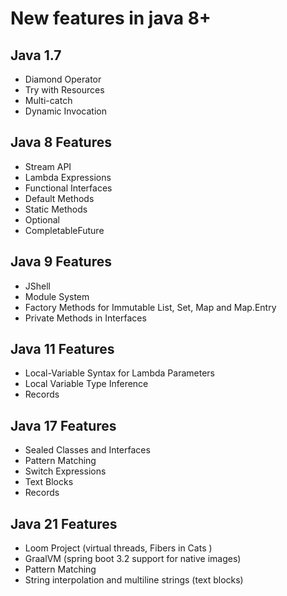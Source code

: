 # New features in java 8+

## Java 1.7

- Diamond Operator
- Try with Resources
- Multi-catch
- Dynamic Invocation

## Java 8 Features

- Stream API
- Lambda Expressions
- Functional Interfaces
- Default Methods
- Static Methods
- Optional
- CompletableFuture

## Java 9 Features

- JShell
- Module System
- Factory Methods for Immutable List, Set, Map and Map.Entry
- Private Methods in Interfaces

## Java 11 Features

- Local-Variable Syntax for Lambda Parameters
- Local Variable Type Inference
- Records

## Java 17 Features

- Sealed Classes and Interfaces
- Pattern Matching
- Switch Expressions
- Text Blocks
- Records

## Java 21 Features

- Loom Project (virtual threads, Fibers in Cats )
- GraalVM (spring boot 3.2 support for native images)
- Pattern Matching
- String interpolation and multiline strings (text blocks)
